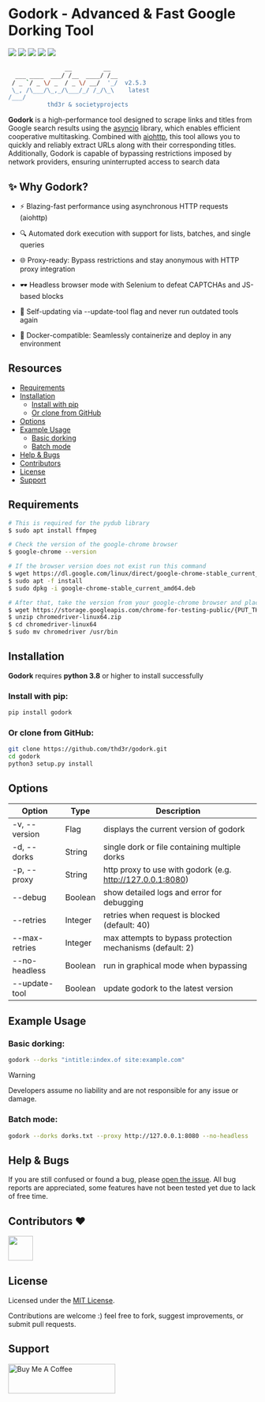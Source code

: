<h1 align="left">
  Godork - Advanced & Fast Google Dorking Tool
</h1>

<div align="left">
  <a href="https://python.org"><img src="https://img.shields.io/badge/Built%20with-Python-Blue"></a>
  <a href="https://opensource.org/licenses/MIT"><img src="https://img.shields.io/badge/license-MIT-_red.svg"></a>
  <a href="https://github.com/thd3r/godork/releases"><img src="https://img.shields.io/github/release/thd3r/godork.svg"></a>
  <a href="https://pypi.python.org/pypi/godork/"><img src="https://img.shields.io/pypi/v/godork.svg"></a>
  <a href="https://github.com/thd3r/godork/issues?q=is%3Aissue+is%3Aclosed"><img src="https://img.shields.io/github/issues-closed-raw/thd3r/godork?color=dark-green&label=issues%20fixed"></a>
</div>

```sh
                __         __  
  ___ ____  ___/ /__  ____/ /__
 / _ `/ _ \/ _  / _ \/ __/  '_/  v2.5.3
 \_, /\___/\_,_/\___/_/ /_/\_\    latest
/___/                                                                                                            
           thd3r & societyprojects
```

**Godork** is a high-performance tool designed to scrape links and titles from Google search results using the [asyncio](https://docs.python.org/3/library/asyncio.html) library, which enables efficient cooperative multitasking. Combined with [aiohttp](https://docs.aiohttp.org), this tool allows you to quickly and reliably extract URLs along with their corresponding titles. Additionally, Godork is capable of bypassing restrictions imposed by network providers, ensuring uninterrupted access to search data

## ✨ Why Godork?

* ⚡ Blazing-fast performance using asynchronous HTTP requests (aiohttp)

* 🔍 Automated dork execution with support for lists, batches, and single queries

* 🌐 Proxy-ready: Bypass restrictions and stay anonymous with HTTP proxy integration

* 🕶️ Headless browser mode with Selenium to defeat CAPTCHAs and JS-based blocks

* 🔄 Self-updating via --update-tool flag and never run outdated tools again

* 🐳 Docker-compatible: Seamlessly containerize and deploy in any environment

## Resources
- [Requirements](#requirements)
- [Installation](#installation)
	- [Install with pip](#install-with-pip)
	- [Or clone from GitHub](#or-clone-from-github)
- [Options](#options)
- [Example Usage](#example-usage)
  - [Basic dorking](#basic-dorking)
  - [Batch mode](#batch-mode)
- [Help & Bugs](#help--bugs)
- [Contributors](#contributors-heart)
- [License](#license)
- [Support](#support)


## Requirements

```sh
# This is required for the pydub library
$ sudo apt install ffmpeg

# Check the version of the google-chrome browser
$ google-chrome --version

# If the browser version does not exist run this command
$ wget https://dl.google.com/linux/direct/google-chrome-stable_current_amd64.deb
$ sudo apt -f install
$ sudo dpkg -i google-chrome-stable_current_amd64.deb

# After that, take the version from your google-chrome browser and place it here
$ wget https://storage.googleapis.com/chrome-for-testing-public/{PUT_THAT_VERSION_HERE}/linux64/chromedriver-linux64.zip
$ unzip chromedriver-linux64.zip
$ cd chromedriver-linux64 
$ sudo mv chromedriver /usr/bin
```

## Installation

**Godork** requires **python 3.8** or higher to install successfully

### Install with pip:

```sh
pip install godork
```

### Or clone from GitHub:

```sh
git clone https://github.com/thd3r/godork.git
cd godork
python3 setup.py install
```

## Options

| Option            | Type         | Description                             	      |
|-------------------|--------------|------------------------------------------------|
| -v, --version     | Flag         | displays the current version of godork |
| -d, --dorks       | String       | single dork or file containing multiple dorks            |
| -p, --proxy       | String       | http proxy to use with godork (e.g. http://127.0.0.1:8080) |
| --debug           | Boolean      | show detailed logs and error for debugging |
| --retries         | Integer      | retries when request is blocked (default: 40) |
| --max-retries     | Integer      | max attempts to bypass protection mechanisms (default: 2) |
| --no-headless     | Boolean      | run in graphical mode when bypassing |
| --update-tool     | Boolean      | update godork to the latest version  |

## Example Usage

### Basic dorking:

```sh
godork --dorks "intitle:index.of site:example.com"
```

> [!WARNING]
> Developers assume no liability and are not responsible for any issue or damage.

### Batch mode:

```sh
godork --dorks dorks.txt --proxy http://127.0.0.1:8080 --no-headless
```

## Help & Bugs

If you are still confused or found a bug, please [open the issue](https://github.com/thd3r/godork/issues). All bug reports are appreciated, some features have not been tested yet due to lack of free time.

## Contributors :heart:

<p align="left">
<a href="https://github.com/societyprojects"><img src="https://avatars.githubusercontent.com/u/181974230?s=400&v=4" width="50" height="50" alt="" style="max-width: 100%;"></a>
</p>

## License

Licensed under the [MIT License](https://github.com/thd3r/godork/blob/main/LICENSE.md).

Contributions are welcome :) feel free to fork, suggest improvements, or submit pull requests.

## Support

<a href="https://www.buymeacoffee.com/thd3r" target="_blank"><img src="https://cdn.buymeacoffee.com/buttons/v2/default-yellow.png" alt="Buy Me A Coffee" style="height: 60px !important;width: 217px !important;" ></a>
